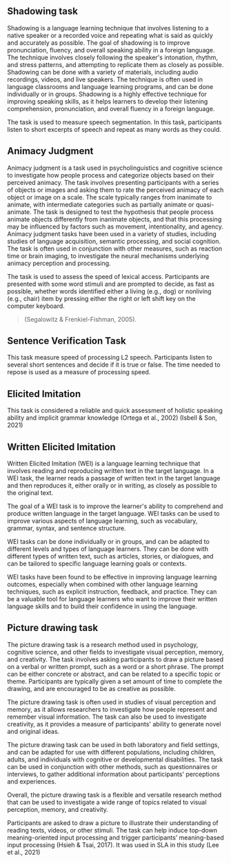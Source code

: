 ## Shadowing task

Shadowing is a language learning technique that involves listening to a native speaker or a recorded voice and repeating what is said as quickly and accurately as possible. The goal of shadowing is to improve pronunciation, fluency, and overall speaking ability in a foreign language. The technique involves closely following the speaker's intonation, rhythm, and stress patterns, and attempting to replicate them as closely as possible. Shadowing can be done with a variety of materials, including audio recordings, videos, and live speakers. The technique is often used in language classrooms and language learning programs, and can be done individually or in groups. Shadowing is a highly effective technique for improving speaking skills, as it helps learners to develop their listening comprehension, pronunciation, and overall fluency in a foreign language.

The task is used to measure speech segmentation. In this task, participants listen to short excerpts of speech and repeat as many words as they could.

<!-- (Mitterer & McQueen 2009) -->

## Animacy Judgment

Animacy judgment is a task used in psycholinguistics and cognitive science to investigate how people process and categorize objects based on their perceived animacy. The task involves presenting participants with a series of objects or images and asking them to rate the perceived animacy of each object or image on a scale. The scale typically ranges from inanimate to animate, with intermediate categories such as partially animate or quasi-animate. The task is designed to test the hypothesis that people process animate objects differently from inanimate objects, and that this processing may be influenced by factors such as movement, intentionality, and agency. Animacy judgment tasks have been used in a variety of studies, including studies of language acquisition, semantic processing, and social cognition. The task is often used in conjunction with other measures, such as reaction time or brain imaging, to investigate the neural mechanisms underlying animacy perception and processing.

The task is used to assess the speed of lexical access. Participants are presented with some word stimuli and are prompted to decide, as fast as possible, whether words identified either a living (e.g., dog) or nonliving (e.g., chair) item by pressing either the right or left shift key on the computer keyboard.

> (Segalowitz & Frenkiel-Fishman, 2005).

## Sentence Verification Task

This task measure speed of processing L2 speech. Participants listen to several short sentences and decide if it is true or false. The time needed to repose is used as a measure of processing speed.

## Elicited Imitation

This task is considered a reliable and quick assessment of holistic speaking ability and implicit grammar knowledge (Ortega et al., 2002) (Isbell & Son, 2021)

## Written Elicited Imitation

Written Elicited Imitation (WEI) is a language learning technique that involves reading and reproducing written text in the target language. In a WEI task, the learner reads a passage of written text in the target language and then reproduces it, either orally or in writing, as closely as possible to the original text.

The goal of a WEI task is to improve the learner's ability to comprehend and produce written language in the target language. WEI tasks can be used to improve various aspects of language learning, such as vocabulary, grammar, syntax, and sentence structure.

WEI tasks can be done individually or in groups, and can be adapted to different levels and types of language learners. They can be done with different types of written text, such as articles, stories, or dialogues, and can be tailored to specific language learning goals or contexts.

WEI tasks have been found to be effective in improving language learning outcomes, especially when combined with other language learning techniques, such as explicit instruction, feedback, and practice. They can be a valuable tool for language learners who want to improve their written language skills and to build their confidence in using the language.

## Picture drawing task

The picture drawing task is a research method used in psychology, cognitive science, and other fields to investigate visual perception, memory, and creativity. The task involves asking participants to draw a picture based on a verbal or written prompt, such as a word or a short phrase. The prompt can be either concrete or abstract, and can be related to a specific topic or theme. Participants are typically given a set amount of time to complete the drawing, and are encouraged to be as creative as possible.

The picture drawing task is often used in studies of visual perception and memory, as it allows researchers to investigate how people represent and remember visual information. The task can also be used to investigate creativity, as it provides a measure of participants' ability to generate novel and original ideas.

The picture drawing task can be used in both laboratory and field settings, and can be adapted for use with different populations, including children, adults, and individuals with cognitive or developmental disabilities. The task can be used in conjunction with other methods, such as questionnaires or interviews, to gather additional information about participants' perceptions and experiences.

Overall, the picture drawing task is a flexible and versatile research method that can be used to investigate a wide range of topics related to visual perception, memory, and creativity.

Participants are asked to draw a picture to illustrate their understanding of reading texts, videos, or other stimuli. The task can help induce top-down meaning-oriented input processing and trigger participants’ meaning-based input processing (Hsieh & Tsai, 2017). It was used in SLA in this study (Lee et al., 2021)

<br>
<br>
<br>
<br>

